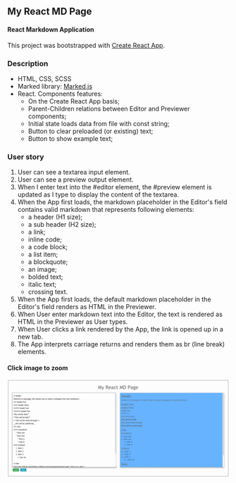 ## My React MD Page
#### React Markdown Application

This project was bootstrapped with [Create React App](https://github.com/facebookincubator/create-react-app).

### Description

* HTML, CSS, SCSS
* Marked library: [Marked.js](https://cdnjs.com/libraries/marked)
* React. Components features:
     * On the Create React App basis;
     * Parent-Children relations between Editor and Previewer components;
     * Initial state loads data from file with const string;
     * Button to clear preloaded (or existing) text;
     * Button to show example text;

### User story
1.  User can see a textarea input element.
1.  User can see a preview output element.
1.  When I enter text into the #editor element, the #preview element is updated as I type to display the content of the textarea.
1.  When the App first loads, the markdown placeholder in the Editor's field  contains valid markdown that represents following elements:
    * a header (H1 size);
    * a sub header (H2 size);
    * a link;
    * inline code;
    * a code block;
    * a list item;
    * a blockquote;
    * an image;
    * bolded text;
    * italic text;
    * crossing text.    
1.  When the App first loads, the default markdown placeholder in the Editor's field renders as HTML in the Previewer.
1.  When User enter markdown text into the Editor, the text is rendered as HTML in the Previewer as User types.
1.  When User clicks a link rendered by the App, the link is opened up in a new tab.
1.  The App interprets carriage returns and renders them as br (line break) elements.

####    Click image to zoom
![Jest watch mode](https://raw.githubusercontent.com/vickochetkov/my-md-page/master/img/11.gif)
